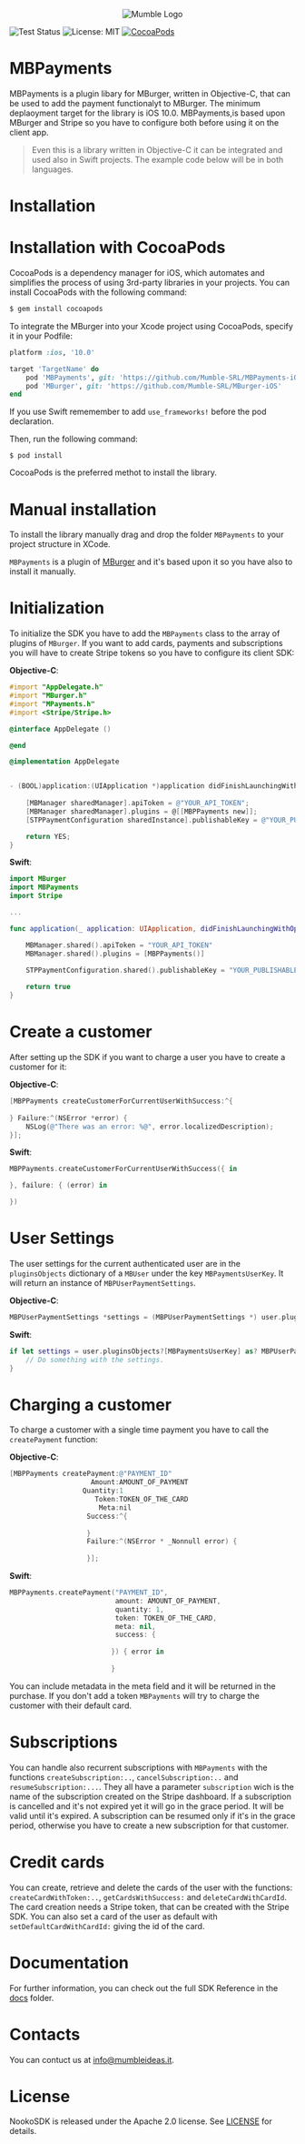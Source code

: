 <p align="center" >
<img src="https://mumbleideas.it/wp-content/uploads/2017/12/Mumble-anim-300.gif" alt="Mumble Logo" title="Mumble Logo">
</p>

![Test Status](docs/badge.svg)
![License: MIT](https://img.shields.io/badge/pod-v0.0.9-blue.svg)
[![CocoaPods](https://img.shields.io/badge/License-Apache%202.0-yellow.svg)](LICENSE)

# MBPayments
MBPayments is a plugin libary for MBurger, written in Objective-C, that can be used to add the payment functionalyt to MBurger. The minimum deplaoyment target for the library is iOS 10.0. MBPayments,is based upon MBurger and Stripe so you have to configure both before using it on the client app.
> Even this is a library written in Objective-C it can be integrated and used also in Swift projects. The example code below will be in both languages.

# Installation

# Installation with CocoaPods

CocoaPods is a dependency manager for iOS, which automates and simplifies the process of using 3rd-party libraries in your projects. You can install CocoaPods with the following command:

```ruby
$ gem install cocoapods
```

To integrate the MBurger into your Xcode project using CocoaPods, specify it in your Podfile:

```ruby
platform :ios, '10.0'

target 'TargetName' do
    pod 'MBPayments', git: 'https://github.com/Mumble-SRL/MBPayments-iOS'
    pod 'MBurger', git: 'https://github.com/Mumble-SRL/MBurger-iOS'
end
```

If you use Swift rememember to add `use_frameworks!` before the pod declaration.


Then, run the following command:

```
$ pod install
```

CocoaPods is the preferred methot to install the library.

# Manual installation

To install the library manually drag and drop the folder `MBPayments` to your project structure in XCode. 

`MBPayments` is a plugin of [MBurger](https://nooko2.mumbleserver.it/) and it's based upon it so you have also to install it manually.

# Initialization

To initialize the SDK you have to add the `MBPayments` class to the array of plugins of `MBurger`.
If you want to add cards, payments and subscriptions you will have to create Stripe tokens so you have to configure its client SDK:

**Objective-C**:

```objective-c
#import "AppDelegate.h"
#import "MBurger.h"
#import "MPayments.h"
#import <Stripe/Stripe.h>

@interface AppDelegate ()

@end

@implementation AppDelegate


- (BOOL)application:(UIApplication *)application didFinishLaunchingWithOptions:(NSDictionary *)launchOptions {
    
    [MBManager sharedManager].apiToken = @"YOUR_API_TOKEN";
    [MBManager sharedManager].plugins = @[[MBPPayments new]];
    [STPPaymentConfiguration sharedInstance].publishableKey = @"YOUR_PUBLISHABLE_KEY";

    return YES;
}
```

**Swift**:

```swift
import MBurger
import MBPayments
import Stripe

...

func application(_ application: UIApplication, didFinishLaunchingWithOptions launchOptions: [UIApplicationLaunchOptionsKey: Any]?) -> Bool {

    MBManager.shared().apiToken = "YOUR_API_TOKEN"
    MBManager.shared().plugins = [MBPPayments()]
        
    STPPaymentConfiguration.shared().publishableKey = "YOUR_PUBLISHABLE_KEY"

    return true
}
```

# Create a customer

After setting up the SDK if you want to charge a user you have to create a customer for it:

**Objective-C**:

```objective-c
[MBPPayments createCustomerForCurrentUserWithSuccess:^{
        
} Failure:^(NSError *error) {
	NSLog(@"There was an error: %@", error.localizedDescription);
}];

```

**Swift**:

```swift
MBPPayments.createCustomerForCurrentUserWithSuccess({ in

}, failure: { (error) in

})
```


# User Settings

The user settings for the current authenticated user are in the `pluginsObjects` dictionary of a `MBUser` under the key `MBPaymentsUserKey`. It will return an instance of `MBPUserPaymentSettings`.


**Objective-C**:

```objective-c
MBPUserPaymentSettings *settings = (MBPUserPaymentSettings *) user.pluginsObjects[MBPaymentsUserKey]
```

**Swift**:

```swift
if let settings = user.pluginsObjects?[MBPaymentsUserKey] as? MBPUserPaymentSettings {
    // Do something with the settings.
}
```

# Charging a customer

To charge a customer with a single time payment you have to call the `createPayment` function:

**Objective-C**:

```objective-c
[MBPPayments createPayment:@"PAYMENT_ID"
                    Amount:AMOUNT_OF_PAYMENT
                  Quantity:1
                     Token:TOKEN_OF_THE_CARD
                      Meta:nil
                   Success:^{
                    
                   }
                   Failure:^(NSError * _Nonnull error) {
                    
                   }];
```

**Swift**:

```swift
MBPPayments.createPayment("PAYMENT_ID",
                          amount: AMOUNT_OF_PAYMENT,
                          quantity: 1,
                          token: TOKEN_OF_THE_CARD,
                          meta: nil,
                          success: {
                                    
        				 }) { error in
   				
   				         }
```

You can include metadata in the meta field and it will be returned in the purchase. If you don't add a token `MBPayments` will try to charge the customer with their default card.

# Subscriptions

You can handle also recurrent subscriptions with `MBPayments` with the functions `createSubscription:..`, `cancelSubscription:..` and `resumeSubscription:...`. They all have a parameter `subscription` wich is the name of the subscription created on the Stripe dashboard. 
If a subscription is cancelled and it's not expired yet it will go in the grace period. It will be valid until it's expired. 
A subscription can be resumed only if it's in the grace period, otherwise you have to create a new subscription for that customer. 

# Credit cards

You can create, retrieve and delete the cards of the user with the functions:
 `createCardWithToken:..`, `getCardsWithSuccess:` and `deleteCardWithCardId`.
 The card creation needs a Stripe token, that can be created with the Stripe SDK. You can also set a card of the user as default with `setDefaultCardWithCardId:` giving the id of the card.

# Documentation

For further information, you can check out the full SDK Reference in the [docs](docs) folder.


# Contacts

You can contuct us at [info@mumbleideas.it](mailto:info@mumbleideas.it).

# License

NookoSDK is released under the Apache 2.0 license. See [LICENSE](LICENSE) for details.
